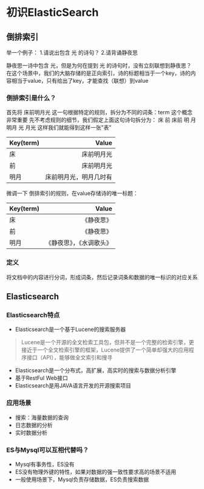 # 初识ElasticSearch

## 倒排索引

举一个例子：
1.请说出包含 光 的诗句？
2.请背诵静夜思

静夜思一诗中包含  光，但是为何在提到 光 的诗句时，没有立刻联想到静夜思？
在这个场景中，我们的大脑存储的是正向索引，诗的标题相当于一个key，诗的内容相当于value，只有给出了key，才能查找（联想）到value

### 倒排索引是什么？
首先将 床前明月光 这一句根据特定的规则，拆分为不同的词条：term 这个概念非常重要
先不考虑规则的细节，我们假定上面这句诗句拆分为： 床 前 床前 明 月 明月 光 月光
这样我们就能得到这样一张"表"

| Key(term)      | Value |
| --------- | -----:|
| 床  | 床前明月光 |
| 前     |   床前明月光 |
| 明月      |   床前明月光，明月几时有 |

微调一下 倒排索引的规则，在value存储诗的唯一标题：

| Key(term)      | Value |
| --------- | -----:|
| 床  | 《静夜思》 |
| 前     |   《静夜思》 |
| 明月      |   《静夜思》，《水调歌头》 |

### 定义
将文档中的内容进行分词，形成词条，然后记录词条和数据的唯一标识的对应关系

## Elasticsearch
### Elasticsearch特点
* Elasticsearch是一个基于Lucene的搜索服务器

> Lucene是一个开源的全文检索工具包，但并不是一个完整的检索引擎，更接近于一个全文检索引擎的框架，Lucene提供了一个简单却强大的应用程序接口（API），能够做全文索引和搜寻

* Elasticsearch是一个分布式，高扩展，高实时的搜索与数据分析引擎
* 基于RestFul Web接口
* Elasticsearch是用JAVA语言开发的开源搜索项目

### 应用场景
* 搜索：海量数据的查询
* 日志数据的分析
* 实时数据分析

### ES与Mysql可以互相代替吗？
* Mysql有事务性，ES没有
* ES没有物理外键的特性，如果对数据的强一致性要求高的场景不适用
* 一般使用场景下，Mysql负责存储数据，ES负责搜索数据
